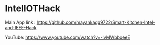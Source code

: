 # IntelIOTHack
Main App link : https://github.com/mayankagg9722/Smart-Kitchen-Intel-and-IEEE-Hack

YouTube: https://www.youtube.com/watch?v=-lvMWbboeeE
